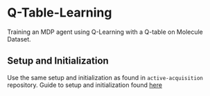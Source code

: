 # Q-Table-Learning
Training an MDP agent using Q-Learning with a Q-table on Molecule Dataset.

## Setup and Initialization

Use the same setup and initialization as found in `active-acquisition` repository. Guide to setup and initialization found [here](https://github.com/leungkean/active-acquisition/blob/2da4e27261a188ab3f72c2ff82db173b769d2f0f/afa_guide.txt#L17)
